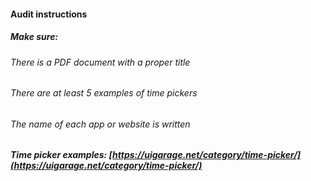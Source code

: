 #### Audit instructions

##### Make sure: 

###### There is a PDF document with a proper title
###### There are at least 5 examples of time pickers
###### The name of each app or website is written

##### Time picker examples: [https://uigarage.net/category/time-picker/](https://uigarage.net/category/time-picker/)